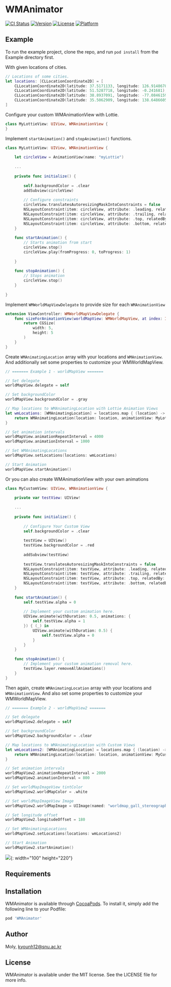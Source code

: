 # WMAnimator

[![CI Status](https://img.shields.io/travis/Moly/WMAnimator.svg?style=flat)](https://travis-ci.org/Moly/WMAnimator)
[![Version](https://img.shields.io/cocoapods/v/WMAnimator.svg?style=flat)](https://cocoapods.org/pods/WMAnimator)
[![License](https://img.shields.io/cocoapods/l/WMAnimator.svg?style=flat)](https://cocoapods.org/pods/WMAnimator)
[![Platform](https://img.shields.io/cocoapods/p/WMAnimator.svg?style=flat)](https://cocoapods.org/pods/WMAnimator)

## Example

To run the example project, clone the repo, and run `pod install` from the Example directory first.

With given locations of cities.
```swift
// Locations of some cities.
let locations: [CLLocationCoordinate2D] = [
    CLLocationCoordinate2D(latitude: 37.5171133, longitude: 126.9148678),  // Seoul
    CLLocationCoordinate2D(latitude: 51.5287718, longitude: -0.241681), // London
    CLLocationCoordinate2D(latitude: 38.8937091, longitude: -77.0846159),  // Washington
    CLLocationCoordinate2D(latitude: 35.5062909, longitude: 138.6486605),  // Tokyo
]
```

Configure your custom WMAnimationView with Lottie.
```swift
class MyLottieView: UIView, WMAnimationView {
}
```

Implement `startAnimation()` and `stopAnimation()` functions.
```swift
class MyLottieView: UIView, WMAnimationView {
    
    let circleView = AnimationView(name: "myLottie")
    
    ...
    
    private func initialize() {
        
        self.backgroundColor = .clear
        addSubview(circleView)
        
        // Configure constraints
        circleView.translatesAutoresizingMaskIntoConstraints = false
        NSLayoutConstraint(item: circleView, attribute: .leading, relatedBy: .equal, toItem: self, attribute: .leading, multiplier: 1, constant: 0).isActive = true
        NSLayoutConstraint(item: circleView, attribute: .trailing, relatedBy: .equal, toItem: self, attribute: .trailing, multiplier: 1, constant: 0).isActive = true
        NSLayoutConstraint(item: circleView, attribute: .top, relatedBy: .equal, toItem: self, attribute: .top, multiplier: 1, constant: 0).isActive = true
        NSLayoutConstraint(item: circleView, attribute: .bottom, relatedBy: .equal, toItem: self, attribute: .bottom, multiplier: 1, constant: 0).isActive = true
    }
    
    func startAnimation() {
        // Starts animation from start
        circleView.stop()
        circleView.play(fromProgress: 0, toProgress: 1)
        
    }
    
    func stopAnimation() {
        // Stops animation
        circleView.stop()
    }
    
}

```

Implement `WMWorldMapViewDelegate` to provide size for each `WMAnimationView`
```swift
extension ViewController: WMWorldMapViewDelegate {
    func sizeForAnimationView(worldMapView: WMWorldMapView, at index: Int) -> CGSize {
        return CGSize(
            width: 5,
            height: 5
        )
    }
}
```

Create `WMAnimatingLocation` array with your locations and `WMAnimationView`. And additionally set some properties to customize your WMWorldMapView.
```swift
// ======= Example 1 - worldMapView =======

// Set delegate
worldMapView.delegate = self

// Set backgroundColor
worldMapView.backgroundColor = .gray

// Map locations to WMAnimatingLocation with Lottie Animation Views
let wmLocations: [WMAnimatingLocation] = locations.map { (location) -> WMAnimatingLocation in
    return WMAnimatingLocation(location: location, animationView: MyLottieView())
}

// Set animation intervals
worldMapView.animationRepeatInterval = 4000
worldMapView.animationInterval = 1000

// Set WMAnimatingLocations
worldMapView.setLocations(locations: wmLocations)

// Start Animation
worldMapView.startAnimation()
```

Or you can also create WMAnimationView with your own animations
```swift
class MyCustomView: UIView, WMAnimationView {
    
    private var testView: UIView!
    
    ...
    
    private func initialize() {
        
        // Configure Your Custom View
        self.backgroundColor = .clear
        
        testView = UIView()
        testView.backgroundColor = .red
        
        addSubview(testView)
        
        testView.translatesAutoresizingMaskIntoConstraints = false
        NSLayoutConstraint(item: testView, attribute: .leading, relatedBy: .equal, toItem: self, attribute: .leading, multiplier: 1, constant: 0).isActive = true
        NSLayoutConstraint(item: testView, attribute: .trailing, relatedBy: .equal, toItem: self, attribute: .trailing, multiplier: 1, constant: 0).isActive = true
        NSLayoutConstraint(item: testView, attribute: .top, relatedBy: .equal, toItem: self, attribute: .top, multiplier: 1, constant: 0).isActive = true
        NSLayoutConstraint(item: testView, attribute: .bottom, relatedBy: .equal, toItem: self, attribute: .bottom, multiplier: 1, constant: 0).isActive = true
    }
    
    func startAnimation() {
        self.testView.alpha = 0
        
        // Implement your custom animation here.
        UIView.animate(withDuration: 0.5, animations: {
            self.testView.alpha = 1
        }) { (_) in
            UIView.animate(withDuration: 0.5) {
                self.testView.alpha = 0
            }
        }
    }
    
    func stopAnimation() {
        // Implement your custom animation removal here.
        testView.layer.removeAllAnimations()
    }
}
```

Then again, create `WMAnimatingLocation` array with your locations and `WMAnimationView`. And also set some properties to customize your WMWorldMapView.
```swift
// ======= Example 2 - worldMapView2 =======

// Set delegate
worldMapView2.delegate = self

// Set backgroundColor
worldMapView2.backgroundColor = .clear

// Map locations to WMAnimatingLocation with Custom Views
let wmLocations2: [WMAnimatingLocation] = locations.map { (location) -> WMAnimatingLocation in
    return WMAnimatingLocation(location: location, animationView: MyCustomView())
}

// Set animation intervals
worldMapView2.animationRepeatInterval = 2000
worldMapView2.animationInterval = 800

// Set worldMapImageView tintColor
worldMapView2.worldMapColor = .white

// Set worldMapImageView Image
worldMapView2.worldMapImage = UIImage(named: "worldmap_gall_stereographic_180")

// Set longitude offset
worldMapView2.longitudeOffset = 180

// Set WMAnimatingLocations
worldMapView2.setLocations(locations: wmLocations2)

// Start Animation
worldMapView2.startAnimation()
```

![](https://moly-blog.s3.ap-northeast-2.amazonaws.com/WMAnimatorExample.gif){: width="100" height="220"}


## Requirements

## Installation

WMAnimator is available through [CocoaPods](https://cocoapods.org). To install
it, simply add the following line to your Podfile:

```ruby
pod 'WMAnimator'
```

## Author

Moly, kyounh12@snu.ac.kr

## License

WMAnimator is available under the MIT license. See the LICENSE file for more info.
